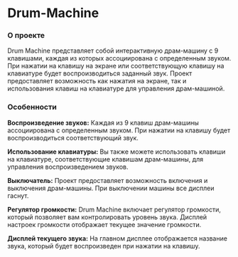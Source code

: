 # Drum-Machine

### О проекте
Drum Machine представляет собой интерактивную драм-машину с 9 клавишами, каждая из которых ассоциирована с определенным звуком. При нажатии на клавишу на экране или соответствующую клавишу на клавиатуре будет воспроизводиться заданный звук. Проект предоставляет возможность как нажатия на экране, так и использования клавиш на клавиатуре для управления драм-машиной.

### Особенности
**Воспроизведение звуков:** Каждая из 9 клавиш драм-машины ассоциирована с определенным звуком. При нажатии на клавишу будет воспроизводиться соответствующий звук.

**Использование клавиатуры:** Вы также можете использовать клавиши на клавиатуре, соответствующие клавишам драм-машины, для управления воспроизведением звуков.

**Выключатель:** Проект предоставляет возможность включения и выключения драм-машины. При выключении машины все дисплеи гаснут.

**Регулятор громкости:** Drum Machine включает регулятор громкости, который позволяет вам контролировать уровень звука. Дисплей настроек громкости отображает текущее значение громкости.

**Дисплей текущего звука:** На главном дисплее отображается название звука, который будет воспроизведен при нажатии на клавишу.
